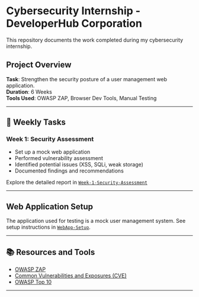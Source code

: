 # Cybersecurity Internship - DeveloperHub Corporation
This repository documents the work completed during my cybersecurity internship.

## Project Overview
**Task**: Strengthen the security posture of a user management web application.  
**Duration**: 6 Weeks  
**Tools Used**: OWASP ZAP, Browser Dev Tools, Manual Testing

---

## 📅 Weekly Tasks

### Week 1: Security Assessment
- Set up a mock web application
- Performed vulnerability assessment
- Identified potential issues (XSS, SQLi, weak storage)
- Documented findings and recommendations

Explore the detailed report in [`Week-1-Security-Assessment`](./Week-1-Security-Assessment)

---

## Web Application Setup

The application used for testing is a mock user management system. See setup instructions in [`WebApp-Setup`](./WebApp-Setup).

---

## 📚 Resources and Tools

- [OWASP ZAP](https://www.zaproxy.org/)
- [Common Vulnerabilities and Exposures (CVE)](https://cve.mitre.org/)
- [OWASP Top 10](https://owasp.org/www-project-top-ten/)

---
